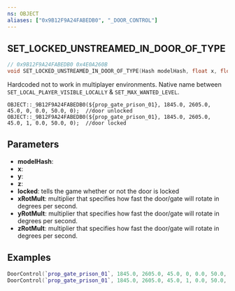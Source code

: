 ```yaml
---
ns: OBJECT
aliases: ["0x9B12F9A24FABEDB0", "_DOOR_CONTROL"]
---
```

## SET_LOCKED_UNSTREAMED_IN_DOOR_OF_TYPE

```c
// 0x9B12F9A24FABEDB0 0x4E0A260B
void SET_LOCKED_UNSTREAMED_IN_DOOR_OF_TYPE(Hash modelHash, float x, float y, float z, BOOL locked, float xRotMult, float yRotMult, float zRotMult);
```

Hardcoded not to work in multiplayer environments.
Native name between `SET_LOCAL_PLAYER_VISIBLE_LOCALLY` & `SET_MAX_WANTED_LEVEL`.

```
OBJECT::_9B12F9A24FABEDB0(${prop_gate_prison_01}, 1845.0, 2605.0, 45.0, 0, 0.0, 50.0, 0);  //door unlocked
OBJECT::_9B12F9A24FABEDB0(${prop_gate_prison_01}, 1845.0, 2605.0, 45.0, 1, 0.0, 50.0, 0);  //door locked
```

## Parameters
* **modelHash**: 
* **x**: 
* **y**: 
* **z**: 
* **locked**: tells the game whether or not the door is locked
* **xRotMult**: multiplier that specifies how fast the door/gate will rotate in degrees per second.
* **yRotMult**: multiplier that specifies how fast the door/gate will rotate in degrees per second.
* **zRotMult**: multiplier that specifies how fast the door/gate will rotate in degrees per second.

## Examples
```lua
DoorControl(`prop_gate_prison_01`, 1845.0, 2605.0, 45.0, 0, 0.0, 50.0, 0) -- door unlocked
DoorControl(`prop_gate_prison_01`, 1845.0, 2605.0, 45.0, 1, 0.0, 50.0, 0) -- door locked
```
